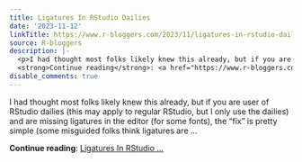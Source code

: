 ```yaml
---
title: Ligatures In RStudio Dailies
date: '2023-11-12'
linkTitle: https://www.r-bloggers.com/2023/11/ligatures-in-rstudio-dailies/
source: R-bloggers
description: |-
  <p>I had thought most folks likely knew this already, but if you are user of RStudio dailies (this may apply to regular RStudio, but I only use the dailies) and are missing ligatures in the editor (for some fonts), the “fix” is pretty simple (some misguided folks think ligatures are ...</p>
  <strong>Continue reading</strong>: <a href="https://www.r-bloggers.com/2023/11/ligatures-in-rstudio-dailies/">Ligatures In RStudio ...
disable_comments: true
---
```

<p>I had thought most folks likely knew this already, but if you are user of RStudio dailies (this may apply to regular RStudio, but I only use the dailies) and are missing ligatures in the editor (for some fonts), the “fix” is pretty simple (some misguided folks think ligatures are ...</p>
<strong>Continue reading</strong>: <a href="https://www.r-bloggers.com/2023/11/ligatures-in-rstudio-dailies/">Ligatures In RStudio ...